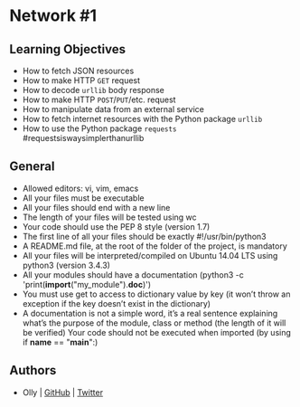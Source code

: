 # Network #1

## Learning Objectives

* How to fetch JSON resources
* How to make HTTP `GET` request
* How to decode `urllib` body response
* How to make HTTP `POST`/`PUT`/etc. request
* How to manipulate data from an external service
* How to fetch internet resources with the Python package `urllib`
* How to use the Python package `requests` #requestsiswaysimplerthanurllib

## General

- Allowed editors: vi, vim, emacs
- All your files must be executable
- All your files should end with a new line
- The length of your files will be tested using wc
- Your code should use the PEP 8 style (version 1.7)
- The first line of all your files should be exactly #!/usr/bin/python3
- A README.md file, at the root of the folder of the project, is mandatory
- All your files will be interpreted/compiled on Ubuntu 14.04 LTS using python3 (version 3.4.3)
- All your modules should have a documentation (python3 -c 'print(__import__("my_module").__doc__)')
- You must use get to access to dictionary value by key (it won’t throw an exception if the key doesn’t exist in the dictionary)
- A documentation is not a simple word, it’s a real sentence explaining what’s the purpose of the module, class or method (the length of it will be verified)
    Your code should not be executed when imported (by using if __name__ == "__main__":)

## Authors
* Olly | [GitHub](https://github.com/ollyimanishimwe) | [Twitter](https://twitter.com/ollyImanishimwe)